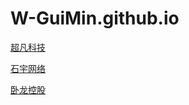 # W-GuiMin.github.io
<p><a href="https://w-guimin.github.io/code/html/%E8%B6%85%E5%87%A1%E7%A7%91%E6%8A%80.html">超凡科技</a></p>
<p><a href="https://w-guimin.github.io/day04/code/html/%E7%9F%B3%E5%AE%87%E7%BD%91%E7%BB%9C.html">石宇网络</a></p>
<p><a href="">卧龙控股</a></p>

